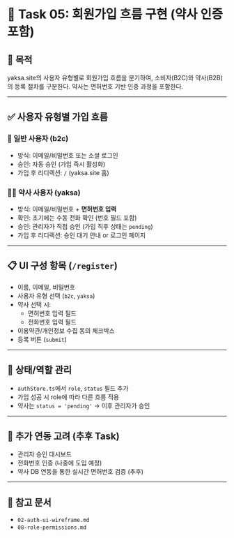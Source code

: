 
# 🧾 Task 05: 회원가입 흐름 구현 (약사 인증 포함)

## 🎯 목적
yaksa.site의 사용자 유형별로 회원가입 흐름을 분기하여, 소비자(B2C)와 약사(B2B)의 등록 절차를 구분한다. 약사는 면허번호 기반 인증 과정을 포함한다.

---

## ✅ 사용자 유형별 가입 흐름

### 👤 일반 사용자 (b2c)
- 방식: 이메일/비밀번호 또는 소셜 로그인
- 승인: 자동 승인 (가입 즉시 활성화)
- 가입 후 리디렉션: `/` (yaksa.site 홈)

### 🧑‍⚕️ 약사 사용자 (yaksa)
- 방식: 이메일/비밀번호 + **면허번호 입력**
- 확인: 초기에는 수동 전화 확인 (번호 필드 포함)
- 승인: 관리자가 직접 승인 (가입 직후 상태는 `pending`)
- 가입 후 리디렉션: 승인 대기 안내 or 로그인 페이지

---

## 📋 UI 구성 항목 (`/register`)
- 이름, 이메일, 비밀번호
- 사용자 유형 선택 (`b2c`, `yaksa`)
- 약사 선택 시:
  - 면허번호 입력 필드
  - 전화번호 입력 필드
- 이용약관/개인정보 수집 동의 체크박스
- 등록 버튼 (`submit`)

---

## 🔐 상태/역할 관리

- `authStore.ts`에서 `role`, `status` 필드 추가
- 가입 성공 시 role에 따라 다른 흐름 적용
- 약사는 `status = 'pending'` → 이후 관리자가 승인

---

## 🧩 추가 연동 고려 (추후 Task)

- 관리자 승인 대시보드
- 전화번호 인증 (나중에 도입 예정)
- 약사 DB 연동을 통한 실시간 면허번호 검증 (추후)

---

## 📎 참고 문서

- `02-auth-ui-wireframe.md`
- `08-role-permissions.md`
